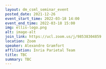 ```yaml
---
layout: dm_csml_seminar_event
posted_date: 2021-12-26
event_start_time: 2022-03-18 14:00
event_end_time: 2022-03-18 15:00
img: ellis-logo.png
alt: image-alt
join_link: https://ucl.zoom.us/j/98538304859
location: Zoom
speaker: Alexandre Gramfort
affiliation: Inria Parietal Team
title: TBC
summary: TBC
---
```


